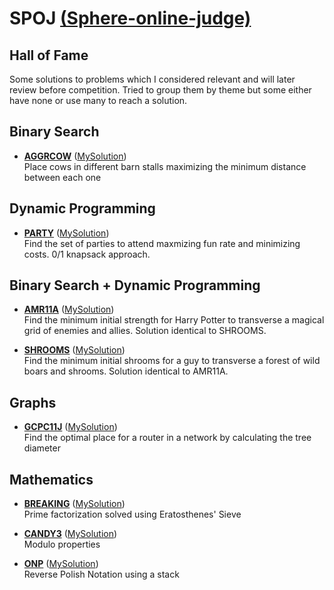 # SPOJ [(Sphere-online-judge)](https://www.spoj.com/)


## Hall of Fame

Some solutions to problems which I considered relevant and will later review before competition.
Tried to group them by theme but some either have none or use many to reach a solution.

## Binary Search

* [**AGGRCOW**](https://www.spoj.com/problems/AGGRCOW/) ([MySolution](https://github.com/joao-conde/competitive-programming/blob/master/spoj/aggrcow.cpp))  
Place cows in different barn stalls maximizing the minimum distance between each one


## Dynamic Programming

* [**PARTY**](https://www.spoj.com/problems/PARTY/) ([MySolution](https://github.com/joao-conde/competitive-programming/blob/master/spoj/party.cpp))  
Find the set of parties to attend maxmizing fun rate and minimizing costs. 0/1 knapsack approach.


## Binary Search + Dynamic Programming

* [**AMR11A**](https://www.spoj.com/problems/AMR11A/) ([MySolution](https://github.com/joao-conde/competitive-programming/blob/master/spoj/amr11a.cpp))  
Find the minimum initial strength for Harry Potter to transverse a magical grid of enemies and allies. Solution identical to SHROOMS.

* [**SHROOMS**](https://www.spoj.com/problems/SHROOMS/) ([MySolution](https://github.com/joao-conde/competitive-programming/blob/master/spoj/shrooms.cpp))  
Find the minimum initial shrooms for a guy to transverse a forest of wild boars and shrooms. Solution identical to AMR11A.


## Graphs

* [**GCPC11J**](https://www.spoj.com/problems/GCPC11J/) ([MySolution](https://github.com/joao-conde/competitive-programming/blob/master/spoj/gcpc11j.cpp))  
Find the optimal place for a router in a network by calculating the tree diameter


## Mathematics

* [**BREAKING**](https://www.spoj.com/problems/BREAKING/) ([MySolution](https://github.com/joao-conde/competitive-programming/blob/master/spoj/breaking.cpp))  
Prime factorization solved using Eratosthenes' Sieve

* [**CANDY3**](https://www.spoj.com/problems/CANDY3/) ([MySolution](https://github.com/joao-conde/competitive-programming/blob/master/spoj/candy3.cpp))  
Modulo properties

* [**ONP**](https://www.spoj.com/problems/ONP/) ([MySolution](https://github.com/joao-conde/competitive-programming/blob/master/spoj/onp.cpp))  
Reverse Polish Notation using a stack
